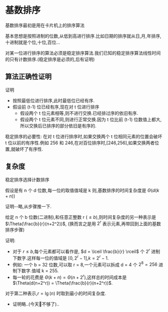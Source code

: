 # 基数排序

基数排序最初是用在卡片机上的排序算法

基本思想是按照进制的位数,从低到高进行排序.比如日期的排序就从日,月,年排序,十进制就是个位,十位,百位...

对某一位进行排序的算法必须是稳定排序算法.我们已知的稳定排序算法线性时间的只有计数排序.(稳定排序是必须的,后有证明)

## 算法正确性证明

证明

- 按照最低位进行排序,此时最低位已经有序.
- 假设前 (t-1) 位已经有序,现在对 t 位进行排序
	- 假设两个 t 位元素相等,则不进行交换.已经排过序的依旧有序.
	- 假设两个 t 位元素不同,则进行正常交换.因为 t 位比前 (t-1) 位数值上都大,所以交换后已排序的部分依旧是有序的.

稳定排序的必要性: 在对 t 位进行排序时,如果交换两个 t 位相同元素的位置会破坏 t 位以前的有序性.例如 256 和 246,在对百位排序时,[246,256],如果交换两者位置,就破坏了有序性.

## 复杂度

稳定排序选择计数排序

假设是有 n 个 d 位数,每一位的取值值域是 k 则,基数排序的时间复杂度是 $\Theta(d(k+n))$

证明--略,从步骤推一下.

给定 n 个 b 位数(二进制),和任意正整数 r ($\leq b$),则时间复杂度的另一种表示是 $\Theta(\frac{b}{r}(n+2^2))$, (换而言之是用 $2^r$ 表示元素,再带回到上面的基数排序步骤)

证明:

- 对于 $r \leq b$,每个元素都可以看作是, $d = \lceil \frac{b}{r} \rceil$ 个  $2^r$ 进制下数字.这样每一位的值域是 $[0,2^r - 1]$,$k = 2^r -1$.
- 例如: 一个 b = 32 位数,可以取 r = 8,一个元素可以拆成 d = 4 个 $2^8 = 256$ 进制下数字.值域 k = 255.
- 每一轮的花费是 $\Theta(k+n) = \Theta(n+2^r)$,这样总的时间成本是 $\Theta(d(n+2^r)) = \Theta(\frac{b}{r}(n+2^r))$.

对于第二种表示,$r = \lg(n)$ 时取到最小的时间复杂度.

- 证明略..(今天🧠不够了)..
